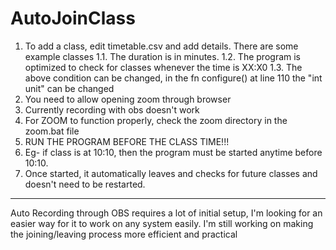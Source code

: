 # AutoJoinClass

1. To add a class, edit timetable.csv and add details. There are some example classes
	1.1. The duration is in minutes.
	1.2. The program is optimized to check for classes whenever the time is XX:X0
	1.3. The above condition can be changed, in the fn configure() at line 110 the "int unit" can be changed
2. You need to allow opening zoom through browser
2. Currently recording with obs doesn't work
3. For ZOOM to function properly, check the zoom directory in the zoom.bat file
4. RUN THE PROGRAM BEFORE THE CLASS TIME!!!
5. Eg- if class is at 10:10, then the program must be started anytime before 10:10.
6. Once started, it automatically leaves and checks for future classes and doesn't need to be restarted.

--------------------------------------------
Auto Recording through OBS requires a lot of initial setup, I'm looking for an easier way for it to work on any system easily.
I'm still working on making the joining/leaving process more efficient and practical